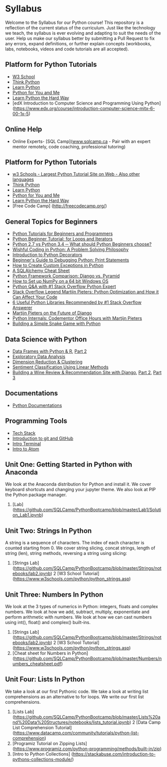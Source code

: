 # Syllabus

Welcome to the Syllabus for our Python course! This repository is a reflection of the current status of the curriculum. Just like the technology we teach, the syllabus is ever evolving and adapting to suit the needs of the user. Help us make our syllabus better by submitting a Pull Request to fix any errors, expand definitions, or further explain concepts (workbooks, labs, notebooks, videos and code tutorials are all accepted).

## Platform for Python Tutorials
  - [W3 School](https://buckysroom.org/videos.php?cat=98)
  - [Think Python](http://www.greenteapress.com/thinkpython/)
  - [Learn Python](http://www.learnpython.org/)
  - [Python for You and Me](http://pymbook.readthedocs.org/en/py3/)
  - [Learn Python the Hard Way](http://learnpythonthehardway.org/book/)
  - [edX Introduction to Computer Science and Programming Using Python] (https://www.edx.org/course/introduction-computer-science-mitx-6-00-1x-5)

## Online Help
  - Online Experts- [SQL Camp](www.sqlcamp.ca - Pair with an expert mentor remotely, code coaching, professional tutoring)

## Platform for Python Tutorials
  - [w3 Schools - Largest Python Tutorial Site on Web - Also other languages](https://www.w3schools.com/python)
  - [Think Python](http://www.greenteapress.com/thinkpython/)
  - [Learn Python](http://www.learnpython.org/)
  - [Python for You and Me](http://pymbook.readthedocs.org/en/py3/)
  - [Learn Python the Hard Way](http://learnpythonthehardway.org/book/)
  - [Free Code Camp] (http://freecodecamp.org/)

## General Topics for Beginners
  - [Python Tutorials for Beginners and Programmers ](https://www.codementor.io/python/tutorial)
  - [Python Beginner Tutorial: for Loops and Iterators](https://www.codementor.io/python/tutorial/python-generators-and-iterators)
  - [Python 2.7 vs Python 3.4 ─ What should Python Beginners choose?](https://www.codementor.io/python/tutorial/python-2-7-vs-python-3-4)
  - [Wishful Coding in Python: A Problem Solving Philosophy](https://www.codementor.io/python/tutorial/wishful-coding-python-solving-big-problems)
  - [Introduction to Python Decorators](https://www.codementor.io/python/tutorial/introduction-to-decorators)
  - [Beginner's Guide to Debugging Python: Print Statements](https://www.codementor.io/python/tutorial/how-to-debug-python-code-beginners-print-line)
  - [How to Create Custom Exceptions in Python](https://www.codementor.io/python/tutorial/python-custom-exception)
  - [A SQLAlchemy Cheat Sheet](https://www.codementor.io/python/tutorial/understanding-sqlalchemy-cheat-sheet)
  - [Python Framework Comparison: Django vs. Pyramid](https://www.codementor.io/python/tutorial/django-vs-pyramid-python-framework-comparison)
  - [How to Set up NumPy on a 64 bit Windows OS](https://www.codementor.io/numpy/tutorial/installing-numpy-64-bit-windows)
  - [Python Q&A with #1 Stack Overflow Python Expert](https://www.codementor.io/python/tutorial/stack-overflow-python-expert-answers-questions)
  - [Stack Overflow Legend Martijn Pieters: Python Optimization and How it Can Affect Your Code](https://www.codementor.io/python/tutorial/stack-overflow-martijn-pieters-python-optimization)
  - [6 Useful Python Libraries Recommended by #1 Stack Overflow Answerer](https://www.codementor.io/python/tutorial/6-useful-python-libraries)
  - [Martijn Pieters on the Future of Django](https://www.codementor.io/python/tutorial/martijn-pieters-future-django)
  - [Python Internals: Codementor Office Hours with Martijn Pieters](https://www.codementor.io/python/tutorial/python-internals-codementor-office-hours-martijn-pieters)
  - [Building a Simple Snake Game with Python](https://www.codementor.io/python/tutorial/build-snake-game-using-curses)

## Data Science with Python
  - [Data Frames with Python & R](https://www.codementor.io/python/tutorial/python-vs-r-for-data-science-data-frames-i), [Part 2](https://www.codementor.io/python/tutorial/python-vs-r-data-science-data-frames-ii)
  - [Exploratory Data Analysis](https://www.codementor.io/python/tutorial/data-science-python-r-exploratory-data-analysis-visualization)
  - [Dimension Reduction & Clustering](https://www.codementor.io/python/tutorial/data-science-python-pandas-r-dimensionality-reduction)
  - [Sentiment Classification Using Linear Methods](https://www.codementor.io/python/tutorial/data-science-python-r-sentiment-classification-machine-learning)
  - [Building a Wine Review & Recommendation Site with Django](https://www.codementor.io/python/tutorial/get-started-with-django-building-recommendation-review-app), [Part 2](https://www.codementor.io/python/tutorial/build-data-product-django-user-management), [Part 3](https://www.codementor.io/python/tutorial/build-data-products-django-machine-learning-clustering-user-preferences)

## Documentations
  - [Python Documentations](https://www.python.org/doc/)

## Programming Tools
- [Tech Stack](./tools_and_resources/techstack.md)
- [Introduction to git and GitHub](https://github.com/LEARNAcademy/git-intro/blob/master/GitAndGithub.pdf)
- [Intro Terminal](./tools_and_resources/terminal.md)
- [Intro to Atom](./tools_and_resources/atom.md)

## Unit One: Getting Started in Python with Anaconda

We look at the Anaconda distribution for Python and install it. We cover keyboard shortcuts and changing your jupyter theme. We also look at PIP the Python package manager. 

1. [Lab] (https://github.com/SQLCamp/PythonBootcamp/blob/master/Lab1/Solution_Lab1.ipynb)

## Unit Two: Strings In Python

A string is a sequence of characters. The index of each character is counted starting from 0. We cover string slicing,
concat strings, length of string (len), string methods, reversing a string using slicing: 

1. [Strings Lab] (https://github.com/SQLCamp/PythonBootcamp/blob/master/Strings/notebooks/lab2.ipynb)
2  [W3 School Tutorial] (https://www.w3schools.com/python/python_strings.asp)

## Unit Three: Numbers In Python

We look at the 3 types of numerics in Python: integers, floats and complex numbers. We look at how we add, subtract, multiply, exponentiate and perform arithmetic with numbers. We look at how we can cast numbers using int(), float() and complex() built-ins.

1. [Strings Lab] (https://github.com/SQLCamp/PythonBootcamp/blob/master/Strings/notebooks/lab2.ipynb)
2  [W3 School Tutorial] (https://www.w3schools.com/python/python_strings.asp)
3. [Cheat sheet for Numbers in Python] (https://github.com/SQLCamp/PythonBootcamp/blob/master/Numbers/numbers_cheatsheet.pdf)

## Unit Four: Lists In Python

We take a look at our first Pythonic code. We take a look at writing list comprehensions as an alternative to for loops. We write our first list comprehensions.


1. [Lists Lab] (https://github.com/SQLCamp/PythonBootcamp/blob/master/Lists%20and%20Data%20Structures/notebooks/lists_tutorial.ipynb)
2  [Data Camp List Comprehension Tutorial] (https://www.datacamp.com/community/tutorials/python-list-comprehension)
3. [Programiz Tutorial on Zipping Lists] (https://www.programiz.com/python-programming/methods/built-in/zip)
4. [Intro to Python Collections] (https://stackabuse.com/introduction-to-pythons-collections-module/)


